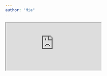 ```yaml
---
author: "Mia"
---
```


<iframe class="pdf" src="https://drive.google.com/file/d/1gHwU_shz38ujPh_gv1wYWZ6huGrwUHvn/preview"></iframe>